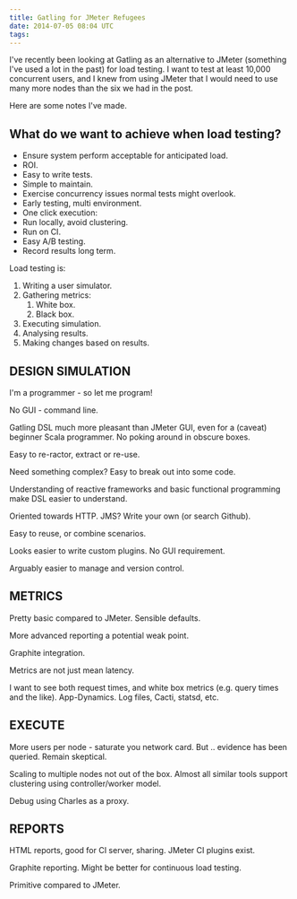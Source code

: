 ```yaml
---
title: Gatling for JMeter Refugees
date: 2014-07-05 08:04 UTC
tags:
---
```

I've recently been looking at Gatling as an alternative to JMeter (something I've used a lot in the past) for load testing. I want to test at least 10,000 concurrent users, and I knew from using JMeter that I would need to use many more nodes than the six we had in the post.

Here are some notes I've made.

What do we want to achieve when load testing?
---

* Ensure system perform acceptable for anticipated load.
* ROI.
* Easy to write tests.
* Simple to maintain.
* Exercise concurrency issues normal tests might overlook.
* Early testing, multi environment.
* One click execution:
* Run locally, avoid clustering.
* Run on CI.
* Easy A/B testing. 
* Record results long term.

Load testing is:

1. Writing a user simulator.
1. Gathering metrics:
   1. White box.
   1. Black box.
1. Executing simulation.
1. Analysing results.
1. Making changes based on results.

DESIGN SIMULATION
---

I'm a programmer - so let me program!

No GUI - command line.

Gatling DSL much more pleasant than JMeter GUI, even for a (caveat) beginner Scala programmer. No poking around in obscure boxes.

Easy to re-ractor, extract or re-use.

Need something complex? Easy to break out into some code.

Understanding of reactive frameworks and basic functional programming make DSL easier to understand.

Oriented towards HTTP. JMS? Write your own (or search Github).

Easy to reuse, or combine scenarios.

Looks easier to write custom plugins. No GUI requirement.

Arguably easier to manage and version control. 

METRICS
---

Pretty basic compared to JMeter. Sensible defaults.

More advanced reporting a potential weak point.

Graphite integration.

Metrics are not just mean latency.

I want to see both request times, and white box metrics (e.g. query times and the like). App-Dynamics. Log files, Cacti, statsd, etc.     

EXECUTE
---

More users per node - saturate you network card. But .. evidence has been queried. Remain skeptical.

Scaling to multiple nodes not out of the box. Almost all similar tools support clustering using controller/worker model.

Debug using Charles as a proxy.

REPORTS
---

HTML reports, good for CI server, sharing. JMeter CI plugins exist.

Graphite reporting. Might be better for continuous load testing.

Primitive compared to JMeter.



